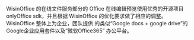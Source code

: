 WisinOffice 的在线文件服务部分的 Office 在线编辑预览使用优秀的开源项目 onlyOffice sdk，并且根据 WisinOffice 的优化要求做了相应的调整。 WisinOffice 整体上为企业，团队提供 的类似“Google docs + google drive”的Google企业应用套件以及“微软Office365” 办公平台。
